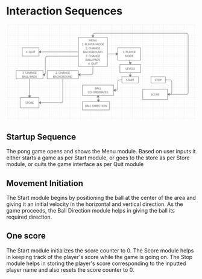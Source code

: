 # Interaction Sequences

![Flow Diagram](https://github.com/Engin-Boot/pong-stage-sreemoyeemukherjee/blob/master/Stage0/Flow%20Diagram.PNG)

## Startup Sequence

The pong game opens and shows the Menu module.
Based on user inputs it either starts a game as per
Start module, or goes to the store as per Store module,
or quits the game interface as per Quit module

## Movement Initiation

The Start module begins by positioning the ball at
the center of the area and giving it an initial
velocity in the horizontal and vertical direction. As
the game proceeds, the Ball Direction module helps in
giving the ball its required direction.

## One score

The Start module initializes the score counter to 0.
The Score module helps in keeping track of the player's
score while the game is going on. The Stop module helps
in storing the player's score corresponding to the
inputted player name and also resets the score counter
to 0.
